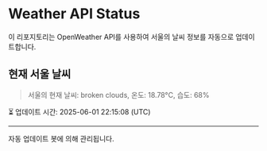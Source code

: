 
# Weather API Status

이 리포지토리는 OpenWeather API를 사용하여 서울의 날씨 정보를 자동으로 업데이트합니다.

## 현재 서울 날씨
> 서울의 현재 날씨: broken clouds, 온도: 18.78°C, 습도: 68%

⏳ 업데이트 시간: 2025-06-01 22:15:08 (UTC)

---
자동 업데이트 봇에 의해 관리됩니다.
